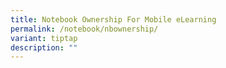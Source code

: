 ```yaml
---
title: Notebook Ownership For Mobile eLearning
permalink: /notebook/nbownership/
variant: tiptap
description: ""
---
```


